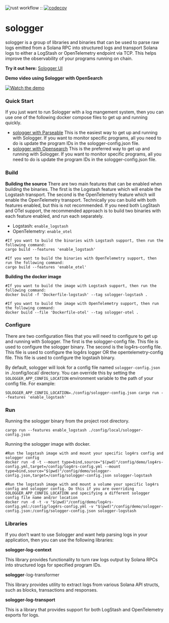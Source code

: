 ![rust workflow](https://github.com/brytelands/sologger/actions/workflows/rust.yml/badge.svg) :: [![codecov](https://codecov.io/gh/brytelands/sologger/graph/badge.svg?token=76I6GD4HU4)](https://codecov.io/gh/brytelands/sologger)

# sologger

sologger is a group of libraries and binaries that can be used to parse raw logs emitted from a Solana RPC into structured logs and transport Solana logs to either a LogStash or OpenTelemetry endpoint via TCP. This helps improve the observability of your programs running on chain.

**Try it out here:** [Sologger UI](https://brytelands.github.io/sologger/)

**Demo video using Sologger with OpenSearch**

[![Watch the demo](https://img.youtube.com/vi/eYz7gHfTzl0/hqdefault.jpg)](https://www.youtube.com/embed/eYz7gHfTzl0)

### Quick Start

If you just want to run Sologger with a log mangement system, then you can use one of the following docker compose files to get up and running quickly.

- [sologger with Parseable](./docker-examples/docker-parseable/) This is the easiest way to get up and running with Sologger. If you want to monitor specific programs, all you need to do is update the program IDs in the sologger-config.json file.
- [sologger with Opensearch](./docker-examples/docker-opensearch/) This is the preferred way to get up and running with Sologger. If you want to monitor specific programs, all you need to do is update the program IDs in the sologger-config.json file.

### Build

**Building the source**
There are two main features that can be enabled when building the binaries. The first is the Logstash feature which will enable the Logstash transport. The second is the OpenTelemetry feature which will enable the OpenTelemetry transport. Technically you can build with both features enabled, but this is not recommended. If you need both LogStash and OTel support, the recommended approach is to build two binaries with each feature enabled, and run each separately.

- Logstash: `enable_logstash`
- OpenTelemetry: `enable_otel`

```shell
#If you want to build the binaries with Logstash support, then run the following command:
cargo build --features 'enable_logstash'

#If you want to build the binaries with OpenTelemetry support, then run the following command:
cargo build --features 'enable_otel'
```

**Building the docker image**

```shell
#If you want to build the image with Logstash support, then run the following command:
docker build -f 'Dockerfile-logstash' --tag sologger-logstash .

#If you want to build the image with OpenTelemetry support, then run the following command:
docker build --file 'Dockerfile-otel' --tag sologger-otel .
```

### Configure

There are two configuration files that you will need to configure to get up and running with Sologger. 
The first is the sologger-config file. This file is used to configure the sologger binary.
The second is the log4rs-config file. This file is used to configure the log4rs logger OR the opentelemetry-config file. This file is used to configure the logstash binary.

By default, sologger will look for a config file named `sologger-config.json` in ./config/local/ directory. You can override this by setting the `SOLOGGER_APP_CONFIG_LOCATION` environment variable to the path of your config file. For example:

```shell
SOLOGGER_APP_CONFIG_LOCATION=./config/sologger-config.json cargo run --features 'enable_logstash'
```

### Run

Running the sologger binary from the project root directory.

```shell
cargo run --features enable_logstash ./config/local/sologger-config.json
```

Running the sologger image with docker.

```shell
#Run the logstash image with and mount your specific log4rs config and sologger config 
docker run -d -t --mount type=bind,source="$(pwd)"/config/demo/log4rs-config.yml,target=/config/log4rs-config.yml --mount type=bind,source="$(pwd)"/config/demo/sologger-config.json,target=/config/sologger-config.json sologger-logstash

#Run the logstash image with and mount a volume your specific log4rs config and sologger config. Do this if you are overriding SOLOGGER_APP_CONFIG_LOCATION and specifying a different sologger config file name and/or location
docker run -d -t -v "$(pwd)"/config/demo/log4rs-config.yml:/config/log4rs-config.yml -v "$(pwd)"/config/demo/sologger-config.json:/config/sologger-config.json sologger-logstash
```

### Libraries

If you don't want to use Sologger and want help parsing logs in your application, then you can use the following libraries:

**sologger-log-context**

This library provides functionality to turn raw logs output by Solana RPCs into structured logs for specified program IDs.

**sologger**-log-transformer

This library provides utility to extract logs from various Solana API structs, such as blocks, transactions and responses.

**sologger-log-transport**

This is a library that provides support for both LogStash and OpenTelemetry exports for logs.



